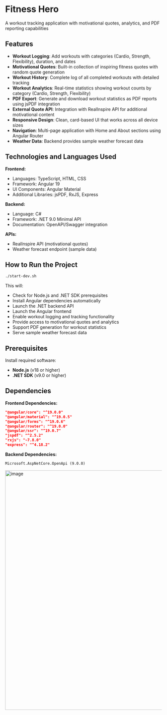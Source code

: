 # Fitness Hero
A workout tracking application with motivational quotes, analytics, and PDF reporting capabilities

## Features
- **Workout Logging**: Add workouts with categories (Cardio, Strength, Flexibility), duration, and dates
- **Motivational Quotes**: Built-in collection of inspiring fitness quotes with random quote generation
- **Workout History**: Complete log of all completed workouts with detailed tracking
- **Workout Analytics**: Real-time statistics showing workout counts by category (Cardio, Strength, Flexibility)
- **PDF Export**: Generate and download workout statistics as PDF reports using jsPDF integration
- **External Quote API**: Integration with RealInspire API for additional motivational content
- **Responsive Design**: Clean, card-based UI that works across all device sizes
- **Navigation**: Multi-page application with Home and About sections using Angular Router
- **Weather Data**: Backend provides sample weather forecast data

## Technologies and Languages Used
**Frontend:**
- Languages: TypeScript, HTML, CSS
- Framework: Angular 19
- UI Components: Angular Material
- Additional Libraries: jsPDF, RxJS, Express

**Backend:**
- Language: C#
- Framework: .NET 9.0 Minimal API
- Documentation: OpenAPI/Swagger integration

**APIs:**
- RealInspire API (motivational quotes)
- Weather forecast endpoint (sample data)

## How to Run the Project
```bash
./start-dev.sh
```

This will:
- Check for Node.js and .NET SDK prerequisites  
- Install Angular dependencies automatically
- Launch the .NET backend API
- Launch the Angular frontend
- Enable workout logging and tracking functionality
- Provide access to motivational quotes and analytics
- Support PDF generation for workout statistics
- Serve sample weather forecast data

## Prerequisites
Install required software:
- **Node.js** (v18 or higher) 
- **.NET SDK** (v9.0 or higher)

## Dependencies

**Frontend Dependencies:**
```json
"@angular/core": "^19.0.0"
"@angular/material": "^19.0.5"
"@angular/forms": "^19.0.6"
"@angular/router": "^19.0.0"
"@angular/ssr": "^19.0.7"
"jspdf": "^2.5.2"
"rxjs": "~7.8.0"
"express": "^4.18.2"
```

**Backend Dependencies:**
```xml
Microsoft.AspNetCore.OpenApi (9.0.0)
```

<img width="1502" height="767" alt="image" src="https://github.com/user-attachments/assets/86a62bec-f84e-45c9-81f5-fc0b219dfa3a" />
